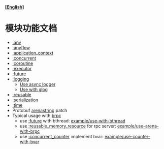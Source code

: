 **[[English]](README.en.md)**

# 模块功能文档

- [:any](any.zh-cn.md)
- [:anyflow](anyflow/index.zh-cn.md)
- [:application_context](application_context.zh-cn.md)
- [:concurrent](concurrent/README.zh-cn.md)
- [:coroutine](coroutine/README.zh-cn.md)
- [:executor](executor.zh-cn.md)
- [:future](future.zh-cn.md)
- [:logging](logging/README.zh-cn.md)
  - [Use async logger](../example/use-async-logger)
  - [Use with glog](../example/use-with-glog)
- [:reusable](reusable/README.zh-cn.md)
- [:serialization](serialization.zh-cn.md)
- [:time](time.zh-cn.md)
- Protobuf [arenastring](arenastring.zh-cn.md) patch
- Typical usage with [brpc](https://github.com/apache/brpc)
  - use [:future](future.zh-cn.md) with bthread: [example/use-with-bthread](../example/use-with-bthread)
  - use [:reusable_memory_resource](reusable/memory_resource.zh-cn.md) for rpc server: [example/use-arena-with-brpc](../example/use-arena-with-brpc)
  - use [:concurrent_counter](concurrent/counter.zh-cn.md) implement bvar: [example/use-counter-with-bvar](../example/use-counter-with-bvar)
